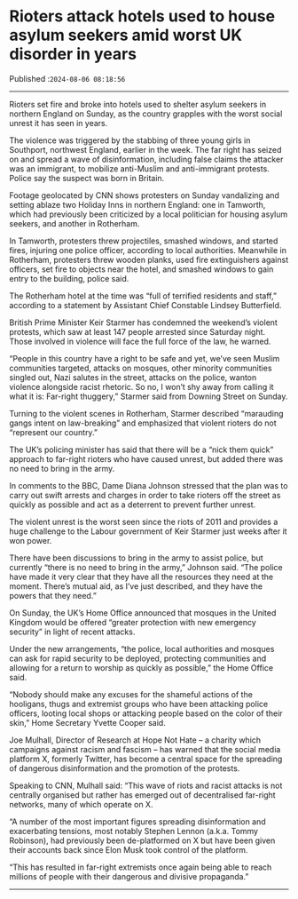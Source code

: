 # Rioters attack hotels used to house asylum seekers amid worst UK disorder in years

Published :`2024-08-06 08:18:56`

---

Rioters set fire and broke into hotels used to shelter asylum seekers in northern England on Sunday, as the country grapples with the worst social unrest it has seen in years.

The violence was triggered by the stabbing of three young girls in Southport, northwest England, earlier in the week. The far right has seized on and spread a wave of disinformation, including false claims the attacker was an immigrant, to mobilize anti-Muslim and anti-immigrant protests. Police say the suspect was born in Britain.

Footage geolocated by CNN shows protesters on Sunday vandalizing and setting ablaze two Holiday Inns in northern England: one in Tamworth, which had previously been criticized by a local politician for housing asylum seekers, and another in Rotherham.

In Tamworth, protesters threw projectiles, smashed windows, and started fires, injuring one police officer, according to local authorities. Meanwhile in Rotherham, protesters threw wooden planks, used fire extinguishers against officers, set fire to objects near the hotel, and smashed windows to gain entry to the building, police said.

The Rotherham hotel at the time was “full of terrified residents and staff,” according to a statement by Assistant Chief Constable Lindsey Butterfield.

British Prime Minister Keir Starmer has condemned the weekend’s violent protests, which saw at least 147 people arrested since Saturday night. Those involved in violence will face the full force of the law, he warned.

“People in this country have a right to be safe and yet, we’ve seen Muslim communities targeted, attacks on mosques, other minority communities singled out, Nazi salutes in the street, attacks on the police, wanton violence alongside racist rhetoric. So no, I won’t shy away from calling it what it is: Far-right thuggery,” Starmer said from Downing Street on Sunday.

Turning to the violent scenes in Rotherham, Starmer described “marauding gangs intent on law-breaking” and emphasized that violent rioters do not “represent our country.”

The UK’s policing minister has said that there will be a “nick them quick” approach to far-right rioters who have caused unrest, but added there was no need to bring in the army.

In comments to the BBC, Dame Diana Johnson stressed that the plan was to carry out swift arrests and charges in order to take rioters off the street as quickly as possible and act as a deterrent to prevent further unrest.

The violent unrest is the worst seen since the riots of 2011 and provides a huge challenge to the Labour government of Keir Starmer just weeks after it won power.

There have been discussions to bring in the army to assist police, but currently “there is no need to bring in the army,” Johnson said. “The police have made it very clear that they have all the resources they need at the moment. There’s mutual aid, as I’ve just described, and they have the powers that they need.”

On Sunday, the UK’s Home Office announced that mosques in the United Kingdom would be offered “greater protection with new emergency security” in light of recent attacks.

Under the new arrangements, “the police, local authorities and mosques can ask for rapid security to be deployed, protecting communities and allowing for a return to worship as quickly as possible,” the Home Office said.

“Nobody should make any excuses for the shameful actions of the hooligans, thugs and extremist groups who have been attacking police officers, looting local shops or attacking people based on the color of their skin,” Home Secretary Yvette Cooper said.

Joe Mulhall, Director of Research at Hope Not Hate – a charity which campaigns against racism and fascism – has warned that the social media platform X, formerly Twitter, has become a central space for the spreading of dangerous disinformation and the promotion of the protests.

Speaking to CNN, Mulhall said: “This wave of riots and racist attacks is not centrally organised but rather has emerged out of decentralised far-right networks, many of which operate on X.

“A number of the most important figures spreading disinformation and exacerbating tensions, most notably Stephen Lennon (a.k.a. Tommy Robinson), had previously been de-platformed on X but have been given their accounts back since Elon Musk took control of the platform.

“This has resulted in far-right extremists once again being able to reach millions of people with their dangerous and divisive propaganda.”

---

